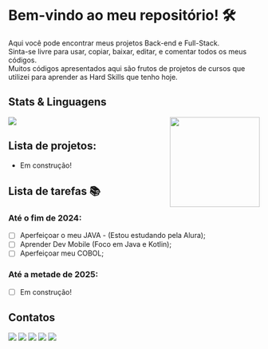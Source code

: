 # Bem-vindo ao meu repositório! :hammer_and_wrench:

Aqui você pode encontrar meus projetos Back-end e Full-Stack. <br>
Sinta-se livre para usar, copiar, baixar, editar, e comentar todos os meus códigos.<br>
Muitos códigos apresentados aqui são frutos de projetos de cursos que utilizei para aprender as Hard Skills que tenho hoje.<br>

## Stats & Linguagens <br>
<a href="https://github.com/gabrielp15/github-readme-stats">
  <img align="Center" src="https://github-readme-stats.vercel.app/api?username=gabrielp15&show_icons=true&include_all_commits=true&count_private=true&theme=dark"&repo=github-readme-stats" />
</a>
<a href="https://github-readme-stats.vercel.app/api/top-langs/?username=gabrielp15">
  <img align = "Right" height = "180em" src="https://github-readme-stats.vercel.app/api/top-langs/?username=gabrielp15&show_icons=true&count_private=true&langs_count=5&theme=dark" />
</a>

## Lista de projetos:<br>
- Em construção!

## Lista de tarefas :books:
### Até o fim de 2024:
- [ ] Aperfeiçoar o meu JAVA - (Estou estudando pela Alura);
- [ ] Aprender Dev Mobile (Foco em Java e Kotlin);
- [ ] Aperfeiçoar meu COBOL;

### Até a metade de 2025:
- [ ] Em construção!

## Contatos
<div> 
  <a href="http://www.linkedin.com/in/gabriel-pereira15/" target="_blank"><img src="https://img.shields.io/badge/-LinkedIn-%230077B5?style=for-the-badge&logo=linkedin&logoColor=white" target="_blank"></a> 
  <a href = "mailto:gabriel.santos150598@gmail.com"><img src="https://img.shields.io/badge/-Gmail-%23333?style=for-the-badge&logo=gmail&logoColor=white" target="_blank"></a>
  <a href="https://leetcode.com/u/gabrielp15/" target="_blank"><img src="https://img.shields.io/badge/-LeetCode-FFA116?style=for-the-badge&logo=LeetCode&logoColor=black" target="_blank"></a> 
  <a href="https://linktr.ee/gabrielpereira15" target="_blank"><img src="https://img.shields.io/badge/linktree-39E09B?style=for-the-badge&logo=linktree&logoColor=white"></a> 
  <a href="https://medium.com/@gabriel.santos150598" target="_blank"><img src="https://img.shields.io/badge/Medium-12100E?style=for-the-badge&logo=medium&logoColor=white"></a> 
  
</div>

